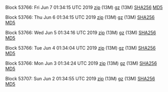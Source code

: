 Block 53766: Fri Jun  7 01:34:15 UTC 2019 [zip](https://files.01coin.io/testnet/2019-06-07/bootstrap.dat.zip) (13M) [gz](https://files.01coin.io/testnet/2019-06-07/bootstrap.dat.tar.gz) (13M) [SHA256](https://files.01coin.io/testnet/2019-06-07/sha256.txt) [MD5](https://files.01coin.io/testnet/2019-06-07/md5.txt)

Block 53766: Thu Jun  6 01:34:15 UTC 2019 [zip](https://files.01coin.io/testnet/2019-06-06/bootstrap.dat.zip) (13M) [gz](https://files.01coin.io/testnet/2019-06-06/bootstrap.dat.tar.gz) (13M) [SHA256](https://files.01coin.io/testnet/2019-06-06/sha256.txt) [MD5](https://files.01coin.io/testnet/2019-06-06/md5.txt)

Block 53766: Wed Jun  5 01:34:16 UTC 2019 [zip](https://files.01coin.io/testnet/2019-06-05/bootstrap.dat.zip) (13M) [gz](https://files.01coin.io/testnet/2019-06-05/bootstrap.dat.tar.gz) (13M) [SHA256](https://files.01coin.io/testnet/2019-06-05/sha256.txt) [MD5](https://files.01coin.io/testnet/2019-06-05/md5.txt)

Block 53766: Tue Jun  4 01:34:04 UTC 2019 [zip](https://files.01coin.io/testnet/2019-06-04/bootstrap.dat.zip) (13M) [gz](https://files.01coin.io/testnet/2019-06-04/bootstrap.dat.tar.gz) (13M) [SHA256](https://files.01coin.io/testnet/2019-06-04/sha256.txt) [MD5](https://files.01coin.io/testnet/2019-06-04/md5.txt)

Block 53766: Mon Jun  3 01:34:24 UTC 2019 [zip](https://files.01coin.io/testnet/2019-06-03/bootstrap.dat.zip) (13M) [gz](https://files.01coin.io/testnet/2019-06-03/bootstrap.dat.tar.gz) (13M) [SHA256](https://files.01coin.io/testnet/2019-06-03/sha256.txt) [MD5](https://files.01coin.io/testnet/2019-06-03/md5.txt)

Block 53707: Sun Jun  2 01:34:55 UTC 2019 [zip](https://files.01coin.io/testnet/2019-06-02/bootstrap.dat.zip) (13M) [gz](https://files.01coin.io/testnet/2019-06-02/bootstrap.dat.tar.gz) (13M) [SHA256](https://files.01coin.io/testnet/2019-06-02/sha256.txt) [MD5](https://files.01coin.io/testnet/2019-06-02/md5.txt)
